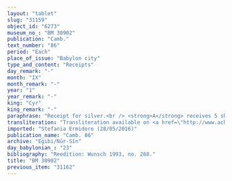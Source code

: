 ```yaml
---
layout: "tablet"
slug: "31159"
object_id: "6273"
museum_no_: "BM 30902"
publication: "Camb."
text_number: "86"
period: "Each"
place_of_issue: "Babylon city"
type_and_content: "Receipts"
day_remark: "-"
month: "IX"
month_remark: "-"
year: "1"
year_remark: "-"
king: "Cyr"
king_remark: "-"
paraphrase: "Receipt for silver.<br /> <strong>A</strong> receives 5 shekels of silver on <strong>fC</strong>&rsquo;s orders from <strong>B</strong>, slave of <strong>D</strong>.<br /> &nbsp;<br /> <strong>A </strong>= Nab&ucirc;-aha-iddin/Ilu-aqaba; <strong>B </strong>= Nergal-rēṣūa, slave of <strong>D</strong>; f<strong>C </strong>= fEsagila/Marduk-aha-iddin; <strong>D </strong>= Iddin-Marduk/Iqī&scaron;āya//Nūr-S&icirc;n"
transliteration: "Transliteration available on <a href=\"http://www.achemenet.com/fr/item/?/sources-textuelles/textes-par-regions/babylonie/babylone/1675755\" target=\"_blank\">Achemenet</a>"
imported: "Stefania Ermidoro (28/05/2016)"
publication_name: "Camb. 86"
archive: "Egibi/Nūr-Sîn"
day_babylonian_: "23"
bibliography: "Reedition: Wunsch 1993, no. 268."
title: "BM 30902"
previous_item: "31162"
---
```

